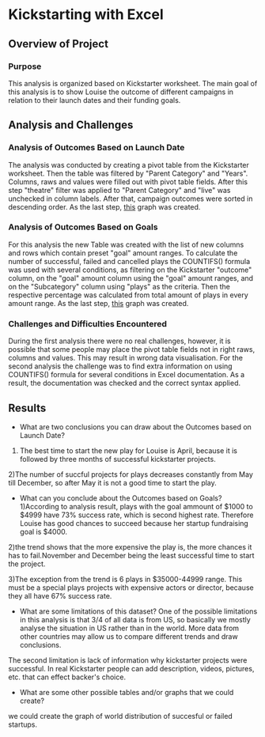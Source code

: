 # Kickstarting with Excel

## Overview of Project

### Purpose

This analysis is organized based on Kickstarter worksheet. The main goal of this analysis is to show Louise the outcome of different campaigns in relation to their launch dates and their funding goals.

## Analysis and Challenges

### Analysis of Outcomes Based on Launch Date

The analysis was conducted by creating a pivot table from the Kickstarter worksheet. Then the table was filtered by "Parent Category" and "Years". Columns, raws and values were filled out with pivot table fields. After this step "theatre" filter was applied to "Parent Category" and "live" was unchecked in column labels. After that, campaign outcomes were sorted in descending order. As the last step, [this](https://github.com/AlekseiPronin/kickstarter-analysis/blob/main/Theater_Outcomes_vs_Launch.png) graph was created. 
 


### Analysis of Outcomes Based on Goals

For this analysis the new Table was created with the list of new columns and rows which contain preset "goal" amount ranges. To calculate the number of successful, failed and cancelled plays the COUNTIFS() formula was used with several conditions, as filtering on the Kickstarter "outcome" column, on the "goal" amount column using the "goal" amount ranges, and on the "Subcategory" column using "plays" as the criteria. Then the respective percentage was calculated from total amount of plays in every amount range. As the last step, [this](https://github.com/AlekseiPronin/kickstarter-analysis/blob/main/Outcomes_vs_Goals.png) graph was created. 

 


### Challenges and Difficulties Encountered

During the first analysis there were no real challenges, however, it is possible that some people may place the pivot table fields not in right raws, columns and values. This may result in wrong data visualisation. 
For the second analysis the challenge was to find extra information on using COUNTIFS() formula for several conditions in Excel documentation. As a result, the documentation was checked and the correct syntax applied.


## Results

- What are two conclusions you can draw about the Outcomes based on Launch Date?
1) The best time to start the new play for Louise is April, because it is followed by three months of successful kickstarter projects.

2)The number of succful projects for plays decreases constantly from May till December, so after May it is not a good time to start the play. 

- What can you conclude about the Outcomes based on Goals?
1)According to analysis result, plays with the goal ammount of $1000 to $4999 have 73% success rate, which is second highest rate. Therefore Louise has good chances to succeed because her startup fundraising goal is $4000.

2)the trend shows that the more expensive the play is, the more chances it has to fail.November and December being the least successful time to start the project.

3)The exception from the trend is 6 plays in $35000-44999 range. This must be a special plays projects with expensive actors or director, because they all have 67% success rate. 

- What are some limitations of this dataset?
One of the possible limitations in this analysis is that 3/4 of all data is from US, so basically we mostly analyse the situation in US rather than in the world. More data from other countries may allow us to compare different trends and draw conclusions.

The second limitation is lack of information why kickstarter projects were successful. In real Kickstarter people can add description, videos, pictures, etc. that can effect backer's choice.

- What are some other possible tables and/or graphs that we could create?

we could create the graph of world distribution of succesful or failed startups.
